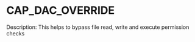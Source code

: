 # CAP_DAC_OVERRIDE

Description: This helps to bypass file read, write and execute permission checks